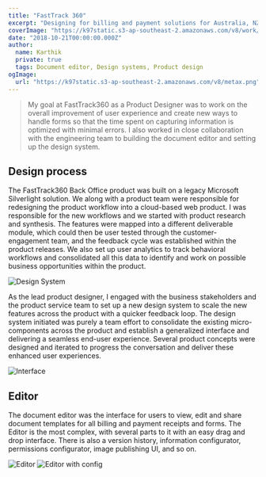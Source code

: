 ```yaml
---
title: "FastTrack 360"
excerpt: "Designing for billing and payment solutions for Australia, NZ and UK markets"
coverImage: "https://k97static.s3-ap-southeast-2.amazonaws.com/v8/work/cover/ft.png"
date: "2018-10-21T00:00:00.000Z"
author:
  name: Karthik
  private: true
  tags: Document editor, Design systems, Product design
ogImage:
  url: "https://k97static.s3-ap-southeast-2.amazonaws.com/v8/metax.png"
---
```


> My goal at FastTrack360 as a Product Designer was to work on the overall improvement of user experience and create new ways to handle forms so that the time spent on capturing information is optimized with minimal errors. I also worked in close collaboration with the engineering team to building the document editor and setting up the design system.

## Design process

The FastTrack360 Back Office product was built on a legacy Microsoft Silverlight solution. We along with a product team were responsible for redesigning the product workflow into a cloud-based web product. I was responsible for the new workflows and we started with product research and synthesis. The features were mapped into a different deliverable module, which could then be user tested through the customer-engagement team, and the feedback cycle was established within the product releases. We also set up user analytics to track behavioral workflows and consolidated all this data to identify and work on possible business opportunities within the product.

<div class="work-full-img work-img-border">

![Design System](https://k97static.s3-ap-southeast-2.amazonaws.com/v8/work/ft/0.png)

</div>

As the lead product designer, I engaged with the business stakeholders and the product service team to set up a new design system to scale the new features across the product with a quicker feedback loop. The design system initiated was purely a team effort to consolidate the existing micro-components across the product and establish a generalized interface and delivering a seamless end-user experience. Several product concepts were designed and iterated to progress the conversation and deliver these enhanced user experiences.

<div class="work-full-img work-img-border">

![Interface](https://k97static.s3-ap-southeast-2.amazonaws.com/v8/work/ft/3.png)

</div>

## Editor

The document editor was the interface for users to view, edit and share document templates for all billing and payment receipts and forms. The Editor is the most complex, with several parts to it with an easy drag and drop interface. There is also a version history, information configurator, permissions configurator, image publishing UI, and so on.

<div class="work-full-img  work-img-border">

![Editor](https://k97static.s3-ap-southeast-2.amazonaws.com/v8/work/ft/1.png)
![Editor with config](https://k97static.s3-ap-southeast-2.amazonaws.com/v8/work/ft/2.png)

</div>
